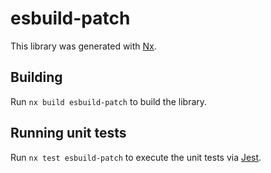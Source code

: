 # esbuild-patch

This library was generated with [Nx](https://nx.dev).

## Building

Run `nx build esbuild-patch` to build the library.

## Running unit tests

Run `nx test esbuild-patch` to execute the unit tests via [Jest](https://jestjs.io).
